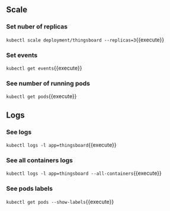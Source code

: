 ## Scale

### Set nuber of replicas

`kubectl scale deployment/thingsboard --replicas=3`{{execute}}

### Set events

`kubectl get events`{{execute}}

### See number of running pods

`kubectl get pods`{{execute}}

## Logs

### See logs

`kubectl logs -l app=thingsboard`{{execute}}

### See all containers logs

`kubectl logs -l app=thingsboard --all-containers`{{execute}}

### See pods labels

`kubectl get pods --show-labels`{{execute}}
